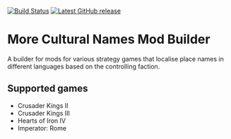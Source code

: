 [![Build Status](https://github.com/hmlendea/more-cultural-names-builder/actions/workflows/dotnet.yml/badge.svg)](https://github.com/hmlendea/more-cultural-names-builder/actions/workflows/dotnet.yml)  [![Latest GitHub release](https://img.shields.io/github/v/release/hmlendea/more-cultural-names-builder)](https://github.com/hmlendea/more-cultural-names-builder/releases/latest)

# More Cultural Names Mod Builder

A builder for mods for various strategy games that localise place names in different languages based on the controlling faction.

## Supported games

 - Crusader Kings II
 - Crusader Kings III
 - Hearts of Iron IV
 - Imperator: Rome
